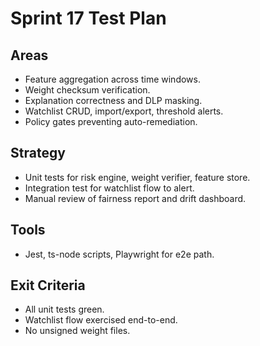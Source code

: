 # Sprint 17 Test Plan

## Areas

- Feature aggregation across time windows.
- Weight checksum verification.
- Explanation correctness and DLP masking.
- Watchlist CRUD, import/export, threshold alerts.
- Policy gates preventing auto-remediation.

## Strategy

- Unit tests for risk engine, weight verifier, feature store.
- Integration test for watchlist flow to alert.
- Manual review of fairness report and drift dashboard.

## Tools

- Jest, ts-node scripts, Playwright for e2e path.

## Exit Criteria

- All unit tests green.
- Watchlist flow exercised end-to-end.
- No unsigned weight files.
